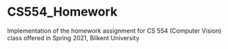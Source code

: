 # CS554_Homework
Implementation of the homework assignment for CS 554 (Computer Vision) class offered in Spring 2021, Bilkent University

